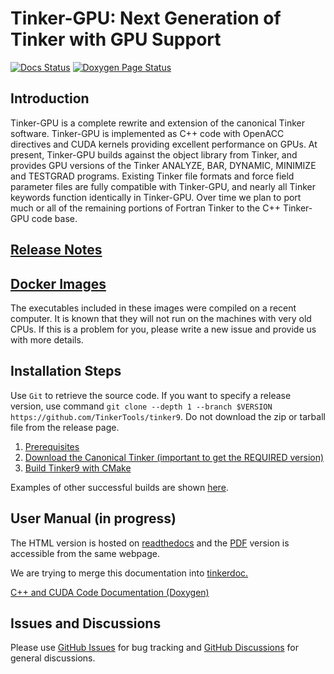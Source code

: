 Tinker-GPU: Next Generation of Tinker with GPU Support
===================================================
[//]: # (Badges)
[![Docs Status](https://readthedocs.org/projects/tinker9-manual/badge/?version=latest&style=flat)](https://tinker9-manual.readthedocs.io)
[![Doxygen Page Status](https://github.com/tinkertools/tinker-gpu/actions/workflows/doxygen_gh_pages.yaml/badge.svg)](https://tinkertools.github.io/tinker-gpu/)


<h2>Introduction</h2>

Tinker-GPU is a complete rewrite and extension of the canonical Tinker software. Tinker-GPU is implemented as C++ code with OpenACC directives and CUDA kernels providing excellent performance on GPUs. At present, Tinker-GPU builds against the object library from Tinker, and provides GPU versions of the Tinker ANALYZE, BAR, DYNAMIC, MINIMIZE and TESTGRAD programs. Existing Tinker file formats and force field parameter files are fully compatible with Tinker-GPU, and nearly all Tinker keywords function identically in Tinker-GPU. Over time we plan to port much or all of the remaining portions of Fortran Tinker to the C++ Tinker-GPU code base.


<h2><a href="https://github.com/TinkerTools/tinker-gpu/releases">
Release Notes
</a></h2>


<h2><a href="https://hub.docker.com/r/tinkertools/tinker9">
Docker Images
</a></h2>

The executables included in these images were compiled on a recent computer. It is known that they will not run on the machines with very old CPUs. If this is a problem for you, please write a new issue and provide us with more details.


<h2>Installation Steps</h2>

Use `Git` to retrieve the source code. If you want to specify a release version,
use command `git clone --depth 1 --branch $VERSION https://github.com/TinkerTools/tinker9`.
Do not download the zip or tarball file from the release page.

   1. [Prerequisites](doc/manual/m/install/preq.rst)
   2. [Download the Canonical Tinker (important to get the REQUIRED version)](doc/manual/m/install/tinker.rst)
   3. [Build Tinker9 with CMake](doc/manual/m/install/buildwithcmake.rst)

Examples of other successful builds are shown [here](https://github.com/TinkerTools/tinker9/discussions/121).

<h2>User Manual (in progress)</h2>

The HTML version is hosted on [readthedocs](https://tinker9-manual.readthedocs.io)
and the [PDF](https://tinker9-manual.readthedocs.io/_/downloads/en/latest/pdf/)
version is accessible from the same webpage.

We are trying to merge this documentation into [tinkerdoc.](https://tinkerdoc.readthedocs.io)

[C++ and CUDA Code Documentation (Doxygen)](https://tinkertools.github.io/tinker9/)

<h2>Issues and Discussions</h2>

Please use [GitHub Issues](https://github.com/TinkerTools/tinker-gpu/issues) for bug tracking and
[GitHub Discussions](https://github.com/TinkerTools/tinker-gpu/discussions) for general discussions.
